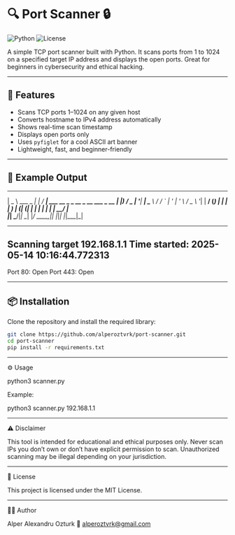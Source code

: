 # 🔍 Port Scanner 🔒

![Python](https://img.shields.io/badge/Python-3.x-blue?style=flat-square)
![License](https://img.shields.io/badge/License-MIT-green?style=flat-square)

A simple TCP port scanner built with Python. It scans ports from 1 to 1024 on a specified target IP address and displays the open ports. Great for beginners in cybersecurity and ethical hacking.

---

## 🧠 Features

- Scans TCP ports 1–1024 on any given host
- Converts hostname to IPv4 address automatically
- Shows real-time scan timestamp
- Displays open ports only
- Uses `pyfiglet` for a cool ASCII art banner
- Lightweight, fast, and beginner-friendly

---

## 📸 Example Output

 ____            _     ____                                  
|  _ \ ___  _ __| |_  / ___|  ___ __ _ _ __  _ __   ___ _ __ 
| |_) / _ \| '__| __| \___ \ / __/ _` | '_ \| '_ \ / _ \ '__|
|  __/ (_) | |  | |_   ___) | (_| (_| | | | | | | |  __/ |   
|_|   \___/|_|   \__| |____/ \___\__,_|_| |_|_| |_|\___|_|   
                                                             

--------------------------------------------------
Scanning target 192.168.1.1
Time started: 2025-05-14 10:16:44.772313
--------------------------------------------------
Port 80:      Open
Port 443:      Open

---

## 📦 Installation

Clone the repository and install the required library:

```bash
git clone https://github.com/alperoztvrk/port-scanner.git
cd port-scanner
pip install -r requirements.txt
```

---

⚙️ Usage

python3 scanner.py <target-ip-or-hostname>

Example:

python3 scanner.py 192.168.1.1

---

⚠️ Disclaimer

This tool is intended for educational and ethical purposes only.
Never scan IPs you don’t own or don’t have explicit permission to scan.
Unauthorized scanning may be illegal depending on your jurisdiction.

---

📄 License

This project is licensed under the MIT License.

---

👨‍💻 Author

Alper Alexandru Ozturk
📧 alperoztvrk@gmail.com
